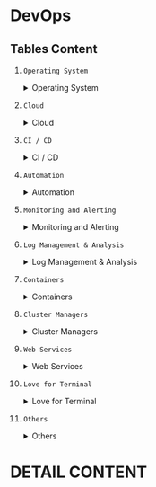 # DevOps

## Tables Content

1. `Operating System`

    <details> <summary>Operating System</summary>

      1. **`Linux`**
          - **Ubuntu**
          - Debian
          - **`RHEL`**
          - **`CentOS`**
          - **Fedora**
          - SUSE Linux
      2. **Unix**
          - NetBSD
          - OpenBSD
          - **`FreeBSD`**
      
    </details>

2. `Cloud`
    
    <details> <summary>Cloud</summary>
      
      1. Cloud Foundry
      2. Rackspace
      3. **`AWS`**
      4. Heroku
      5. Azure
      6. Google Cloud Platform
      7. Digitalocean
    
    </details>
    
3. `CI / CD`

    <details> <summary>CI / CD</summary>
    
      1. **Jenkins**
      2. **Travis**
      3. **CircleCI**
      4. Drone
      5. Bamboo
    
    </details>
    
4. `Automation`

    <details> <summary>Automation</summary>
    
      1. **Powershell**
      2. **AWS Cloud Formation**
      3. **Terra Form**
      4. CF Engine
      5. Packer
      6. SaltStack
      7. Chef
      8. **Ansible**
      9. **Puppet**
    
    </details>

5. `Monitoring and Alerting`

    <details> <summary>Monitoring and Alerting</summary>
  
      1. Zabbix
      2. Prometheus
      3. Graphite
      4. **Munin**
      5. **PagerDuty**
      6. **New Relic**
      7. **Nagios**
      8. **AppDynamics**
  
    </details>
  
6. `Log Management & Analysis`

    <details> <summary>Log Management & Analysis</summary>
  
      1. Papertrail
      2. **`ELK`**
      3. Graylog
      4. Splunk
  
    </details>

7. `Containers`

    <details> <summary>Containers</summary>
  
      1. **`Docker`**
      2. **rkt**
      3. LXC
  
    </details>

8. `Cluster Managers`

    <details> <summary>Cluster Managers</summary>
  
      1. **Kubernetes**
      2. **Mesosphere**
      3. **Mesos**
      4. **Docker Swarm**
      5. **Nomad**
  
    </details>

9. `Web Services`

    <details> <summary>Web Services</summary>
  
      1. **`Apache`**
      2. **`Nginx`**
      3. **Tomcat**
      4. **IIS**
      5. **Caddy**
  
    </details>

10. `Love for Terminal`

    <details> <summary>Love for Terminal</summary>
  
      1. **`Bash Scripts`**
      2. **`Vim / Nano / Emacs`**
      3. **`Commands / Tools`**
          1. `Text Manipulation`: awk, sed, grep, sort, unuq, cat, cut, echo, fmt, tr, ni, egrep, fgrep, wc, .etc
          2. `Process Monitoring`: ps, top, htop, atop, .etc
          3. `Network: nmap, tcpdump`, ping, mtr, traceroute, airmon, airodump, .etc
          4. `System Performance`: nmon, iostat, sar, vmstat, .etc

      4. **`Compilling apps from source (gcc, make and other related stuff`**
  
    </details>

11. `Others`

    <details> <summary>Others</summary>
  
      1. **`OSI Model. TCP/IP/UDP Common ports`**
      2. **`Knowledge about different file systems`**
      3. **`Setting up a Reverse Proxy (Nginx...)`**
      4. **`Setting up catching Server (Squid, Nginx...)`**
      5. **`Setting up a load balancer (HAProxy, Nginx...)`**
      6. **`Setting up a firewall`**
      7. **`TLS, STARTTLS, SSL, HTTPS, SCP, SSH, SFTP,`**
      8. **`Postmortem analysis when something bad happens`**
  
    </details>
    
    
# DETAIL CONTENT

